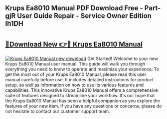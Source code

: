 ## Krups Ea8010 Manual PDF Download Free - Part-gjR User Guide Repair - Service Owner Edition Ih1DH

# <h2><a href="http://bc99448.oget.top/?id=Krups+Ea8010+Manual">🔗Download New 👉🔴 Krups Ea8010 Manual</a></h2>

[![Krups Ea8010 Manual new download](https://i.imgur.com/5g1atiW.png)](http://bc99448.oget.top/?id=Krups+Ea8010+Manual)
Get Started! Welcome to your new Krups Ea8010 Manual user manual. This guide will walk you through everything you need to know to operate and maximize your experience. To get the most out of your Krups Ea8010 Manual, please read this user manual carefully before use. It includes detailed instructions for product setup, as well as information on how to use its various features and capabilities. This innovative Krups Ea8010 Manual offers a comprehensive suite of features designed to streamline your workflow. It's our hope that the Krups Ea8010 Manual has been a helpful companion as you explore the features of your new item. If you have any questions or concerns, please do not hesitate to contact our customer support team.
